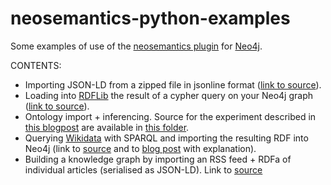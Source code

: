 # neosemantics-python-examples
Some examples of use of the [neosemantics plugin](https://github.com/neo4j-labs/neosemantics) for [Neo4j](https://neo4j.com/).


CONTENTS:
* Importing JSON-LD from a zipped file in jsonline format ([link to source](https://github.com/jbarrasa/neosemantics-python-examples/blob/master/jsonlines/loadRDFFromJsonLines.py)).
* Loading into [RDFLib](https://rdflib.readthedocs.io/en/stable/) the result of a cypher query on your Neo4j graph ([link to source](https://github.com/jbarrasa/neosemantics-python-examples/blob/master/rdflib/loadRDFFromCypher.py)).
* Ontology import + inferencing. Source for the experiment described in [this blogpost](https://jbarrasa.com/2019/11/25/quickgraph9-the-fashion-knowledge-graph-inferencing-with-ontologies-in-neo4j/) are available in [this folder](https://github.com/jbarrasa/neosemantics-python-examples/tree/master/inferencing). 
* Querying [Wikidata](https://query.wikidata.org/) with SPARQL and importing the resulting RDF into Neo4j (link to [source](https://github.com/jbarrasa/neosemantics-python-examples/tree/master/wikidata) and to [blog post](https://jbarrasa.com/2019/12/05/quickgraph10-enrich-your-neo4j-knowledge-graph-by-querying-wikidata/) with explanation).
* Building a knowledge graph by importing an RSS feed + RDFa of individual articles (serialised as JSON-LD). Link to [source](https://github.com/jbarrasa/neosemantics-python-examples/blob/master/rss_rdfa/html_metadata.py)   
